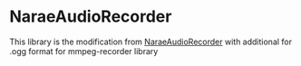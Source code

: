 # NaraeAudioRecorder

This library is the modification from [NaraeAudioRecorder](https://github.com/WindSekirun/NaraeAudioRecorder)
with additional for .ogg format for mmpeg-recorder library
